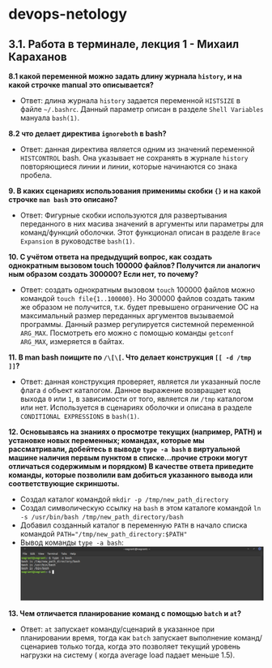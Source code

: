 # devops-netology

## 3.1. Работа в терминале, лекция 1 - Михаил Караханов

**8.1 какой переменной можно задать длину журнала `history`, и на какой строчке manual это описывается?**
- Ответ: длина журнала `history` задается переменной `HISTSIZE` в файле `~/.bashrc`. Данный параметр описан
в разделе `Shell Variables` мануала `bash(1)`.

**8.2 что делает директива `ignoreboth` в bash?**
- Ответ: данная директива является одним из значений переменной `HISTCONTROL` bash. Она указывает не сохранять
в журнале `history` повторяющиеся линии и линии, которые начинаются со знака пробела.

**9. В каких сценариях использования применимы скобки `{}` и на какой строчке `man bash` это описано?**
- Ответ: Фигурные скобки используются для развертывания переданного в них масива значений в аргументы или параметры для
команд/функций оболочки. Этот функционал описан в разделе `Brace Expansion` в руководстве `bash(1)`.

**10. С учётом ответа на предыдущий вопрос, как создать однократным вызовом touch 100000 файлов? Получится ли аналогич
ным образом создать 300000? Если нет, то почему?**
- Ответ: создать однократным вызовом `touch` 100000 файлов можно командой `touch file{1..100000}`.
Но 300000 файлов создать таким же образом не получится, т.к. будет превышено ограничение
ОС на максимальный размер переданных аргументов вызываемой программы. Данный размер
регулируется системной переменной `ARG_MAX`. Посмотреть его можно с помощью команды
`getconf ARG_MAX`, измеряется в байтах.

**11. В man bash поищите по `/\[\[`. Что делает конструкция `[[ -d /tmp ]]`?**
- Ответ: данная конструкция проверяет, является ли указанный после флага `d` объект каталогом.
Данное выражение возвращает код выхода `0` или `1`, в зависимости от того, является
ли `/tmp` каталогом или нет. Используется в сценариях оболочки и описана в разделе
`CONDITIONAL EXPRESSIONS` в `bash(1)`.

**12. Основываясь на знаниях о просмотре текущих (например, PATH) и установке
новых переменных; командах, которые мы рассматривали, добейтесь в выводе `type
-a bash` в виртуальной машине наличия первым пунктом в списке...прочие строки
могут отличаться содержимым и порядком) В качестве ответа приведите команды,
которые позволили вам добиться указанного вывода или соответствующие скриншоты.**
- Создал каталог командой `mkdir -p /tmp/new_path_directory`
- Создал символическую ссылку на `bash` в этом каталоге командой `ln -s /usr/bin/bash
/tmp/new_path_directory/bash`
- Добавил созданный каталог в переменную `PATH` в начало списка командой
`PATH="/tmp/new_path_directory:$PATH"`
- Вывод команды `type -a bash`:
![type -a bash](screenshot.png)

**13. Чем отличается планирование команд с помощью `batch` и `at`?**
- Ответ: `at` запускает команду/сценарий в указанное при планировании время, тогда как
`batch` запускает выполнение команд/сценариев только тогда, когда это позволяет текущий
уровень нагрузки на систему ( когда average load падает меньше 1.5).